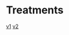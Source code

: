 <!-- TITLE: Outlines -->
<!-- SUBTITLE: A quick summary of Treatments -->

# Treatments
[v1](https://fieldswiki.herokuapp.com/treatments/v-1)
[v2](https://fieldswiki.herokuapp.com/treatments/v-2)